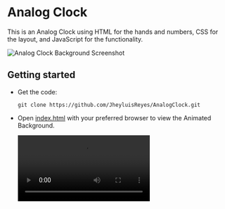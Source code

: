 # Analog Clock
This is an Analog Clock using HTML for the hands and numbers, CSS for the layout, and JavaScript for the functionality.

  ![Analog Clock Background Screenshot](images/AnalogClock.png)

## Getting started
- Get the code:
    ```
    git clone https://github.com/JheyluisReyes/AnalogClock.git
    ```

- Open [index.html](index.html) with your preferred browser to view the Animated Background.

  ![Analog Clock Screenshot](images/AnalogClockGIF.mp4)
